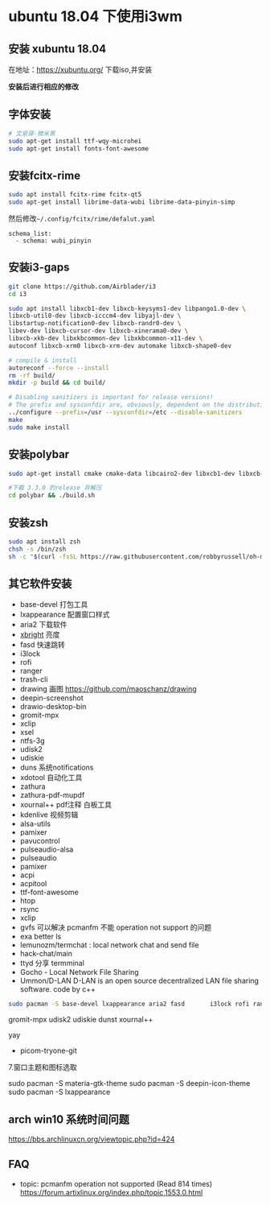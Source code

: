 # ubuntu 18.04 下使用i3wm

## 安装 xubuntu 18.04

在地址：https://xubuntu.org/ 下载iso,并安装

**安装后进行相应的修改**

## 字体安装

```bash
# 文泉驿-微米黑
sudo apt-get install ttf-wqy-microhei
sudo apt-get install fonts-font-awesome
```

## 安装fcitx-rime

```bash
sudo apt install fcitx-rime fcitx-qt5
sudo apt-get install librime-data-wubi librime-data-pinyin-simp 
```
然后修改`~/.config/fcitx/rime/defalut.yaml`

```
schema_list:
  - schema: wubi_pinyin
```

## 安装i3-gaps


```bash
git clone https://github.com/Airblader/i3
cd i3

sudo apt install libxcb1-dev libxcb-keysyms1-dev libpango1.0-dev \
libxcb-util0-dev libxcb-icccm4-dev libyajl-dev \
libstartup-notification0-dev libxcb-randr0-dev \
libev-dev libxcb-cursor-dev libxcb-xinerama0-dev \
libxcb-xkb-dev libxkbcommon-dev libxkbcommon-x11-dev \
autoconf libxcb-xrm0 libxcb-xrm-dev automake libxcb-shape0-dev

# compile & install
autoreconf --force --install
rm -rf build/
mkdir -p build && cd build/

# Disabling sanitizers is important for release versions!
# The prefix and sysconfdir are, obviously, dependent on the distribution.
../configure --prefix=/usr --sysconfdir=/etc --disable-sanitizers
make
sudo make install
```

## 安装polybar

```bash
sudo apt-get install cmake cmake-data libcairo2-dev libxcb1-dev libxcb-ewmh-dev libxcb-icccm4-dev libxcb-image0-dev libxcb-randr0-dev libxcb-util0-dev libxcb-xkb-dev pkg-config python-xcbgen xcb-proto libxcb-xrm-dev libasound2-dev libmpdclient-dev libiw-dev libcurl4-openssl-dev libpulse-dev libxcb-composite0-dev xcb libxcb-ewmh2

#下载 3.3.0 的release 并解压
cd polybar && ./build.sh
```
## 安装zsh

```bash
sudo apt install zsh
chsh -s /bin/zsh
sh -c "$(curl -fsSL https://raw.githubusercontent.com/robbyrussell/oh-my-zsh/master/tools/install.sh)"
```

## 其它软件安装
 <!--- nitrogen     桌面背景-->

 - base-devel  打包工具
 - lxappearance 配置窗口样式
 - aria2        下载软件
 - [xbright](https://github.com/snobb/xbright) 亮度
 - fasd         快速跳转
 - i3lock
 - rofi
 - ranger
 - trash-cli
 - drawing  画图 https://github.com/maoschanz/drawing
 - deepin-screenshot
 - drawio-desktop-bin
 - gromit-mpx
 - xclip
 - xsel
 - ntfs-3g
 - udisk2
 - udiskie
 - duns         系统notifications
 - xdotool 自动化工具
 - zathura
 - zathura-pdf-mupdf
 - xournal++ pdf注释 白板工具
 - kdenlive 视频剪辑
 - alsa-utils
 - pamixer
 - pavucontrol
 - pulseaudio-alsa
 - pulseaudio
 - pamixer
 - acpi
 - acpitool
 - ttf-font-awesome
 - htop
 - rsync
 - xclip
 - gvfs 可以解决 pcmanfm 不能 operation not support 的问题
 - exa better ls
 - lemunozm/termchat : local network chat and send file
 - hack-chat/main
 - ttyd 分享 termminal
 - Gocho - Local Network File Sharing
 - Ummon/D-LAN D-LAN is an open source decentralized LAN file sharing software. code by c++

```bash
sudo pacman -S base-devel lxappearance aria2 fasd       i3lock rofi ranger trash-cli deepin-screenshot drawio-desktop-bin xclip xsel ntfs-3g  xdotool zathura zathura-pdf-mupdf  alsa-utils pamixer pavucontrol pulseaudio-alsa pulseaudio pamixer acpi acpitool ttf-font-awesome htop rsync xclip gvfs exa picom
```
 gromit-mpx
udisk2 udiskie
dunst xournal++

yay
 -  picom-tryone-git

7.窗口主题和图标选取

sudo pacman -S materia-gtk-theme
sudo pacman -S deepin-icon-theme
sudo pacman -S lxappearance



## arch win10 系统时间问题
https://bbs.archlinuxcn.org/viewtopic.php?id=424


## FAQ
- topic: pcmanfm operation not supported (Read 814 times)  https://forum.artixlinux.org/index.php/topic,1553.0.html
